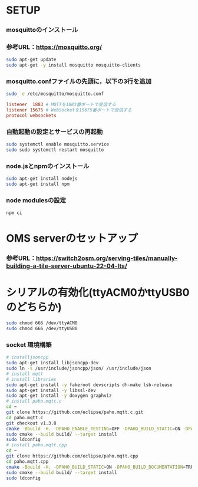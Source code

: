 # SETUP
### mosquittoのインストール
### 参考URL：https://mosquitto.org/
```bash
sudo apt-get update
sudo apt-get -y install mosquitto mosquitto-clients
```

### mosquitto.confファイルの先頭に，以下の3行を追加
```bash
sudo -e /etc/mosquitto/mosquitto.conf
```

```conf
listener  1883 # MQTTを1883番ポートで受信する
listener 15675 # WebSocketを15675番ポートで受信する
protocol websockets
```

### 自動起動の設定とサービスの再起動
```bash
sudo systemctl enable mosquitto.service
sudo sudo systemctl restart mosquitto
```

### node.jsとnpmのインストール
```bash
sudo apt-get install nodejs
sudo apt-get install npm
```

### node modulesの設定
```bash
npm ci
```

# OMS serverのセットアップ
### 参考URL：https://switch2osm.org/serving-tiles/manually-building-a-tile-server-ubuntu-22-04-lts/

# シリアルの有効化(ttyACM0かttyUSB0のどちらか)
```bash
sudo chmod 666 /dev/ttyACM0
sudo chmod 666 /dev/ttyUSB0
```

### socket 環境構築
```bash
# installjsoncpp
sudo apt-get install libjsoncpp-dev
sudo ln -s /usr/include/jsoncpp/json/ /usr/include/json
# install mqtt
# install libraries
sudo apt-get install -y fakeroot devscripts dh-make lsb-release
sudo apt-get install -y libssl-dev
sudo apt-get install -y doxygen graphviz
# install paho.mqtt.c
cd ~
git clone https://github.com/eclipse/paho.mqtt.c.git
cd paho.mqtt.c
git checkout v1.3.8
cmake -Bbuild -H. -DPAHO_ENABLE_TESTING=OFF -DPAHO_BUILD_STATIC=ON -DPAHO_WITH_SSL=ON -DPAHO_HIGH_PERFORMANCE=ON
sudo cmake --build build/ --target install
sudo ldconfig
# install paho.mqtt.cpp
cd ~
git clone https://github.com/eclipse/paho.mqtt.cpp
cd paho.mqtt.cpp
cmake -Bbuild -H. -DPAHO_BUILD_STATIC=ON -DPAHO_BUILD_DOCUMENTATION=TRUE -DPAHO_BUILD_SAMPLES=TRUE
sudo cmake --build build/ --target install
sudo ldconfig
```
